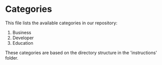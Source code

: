 # Categories

This file lists the available categories in our repository:

1. Business
2. Developer
3. Education

These categories are based on the directory structure in the 'instructions' folder.
